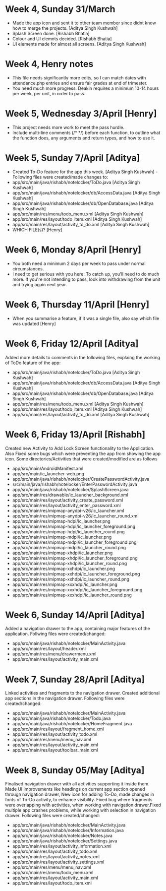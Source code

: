 # Week 4, Sunday 31/March
- Made the app icon and sent it to other team member since didnt know how to merge the projects. [Aditya Singh Kushwah]
- Splash Screen done. [Rishabh Bhatia]
- Colour and UI elemnts decided. [Rishabh Bhatia]
- UI elements made for almost all screens. [Aditya Singh Kushwah]

# Week 4, Henry notes
- This file needs significantly more edits, so I can match dates with attendance.php entries and ensure fair grades at end of trimester.
- You need much more progress. Deakin requires a minimum 10-14 hours per week, per unit, in order to pass.

# Week 5, Wednesday 3/April [Henry]
- This project needs more work to meet the pass hurdle.
- Include multi-line comments (/* */) before each function, to outline what the function does, any arguments and return types, and how to use it.

# Week 5, Sunday 7/April [Aditya]
- Created To-Do feature for the app this week. [Aditya Singh Kushwah]
-Following files were created/made changes to:
- app/src/main/java/rishabh/notelocker/ToDo.java [Aditya Singh Kushwah]
- app/src/main/java/rishabh/notelocker/db/AccessData.java [Aditya Singh Kushwah]
- app/src/main/java/rishabh/notelocker/db/OpenDatabase.java [Aditya Singh Kushwah]
- app/src/main/res/menu/todo_menu.xml [Aditya Singh Kushwah]
- app/src/main/res/layout/todo_item.xml [Aditya Singh Kushwah]
- app/src/main/res/layout/activity_to_do.xml [Aditya Singh Kushwah]
- WHICH FILE(s)? [Henry]

# Week 6, Monday 8/April [Henry]
- You both need a minimum 2 days per week to pass under normal circumstances. 
- I need to get serious with you here: To catch up, you'll need to do much more. If you're not intending to pass, look into withdrawing from the unit and trying again next year.

# Week 6, Thursday 11/April [Henry]
- When you summarise a feature, if it was a single file, also say which file was updated [Henry]

# Week 6, Friday 12/April [Aditya]
Added more details to comments in the following files, explaing the working of ToDo feature of the app:
- app/src/main/java/rishabh/notelocker/ToDo.java [Aditya Singh Kushwah]
- app/src/main/java/rishabh/notelocker/db/AccessData.java [Aditya Singh Kushwah]
- app/src/main/java/rishabh/notelocker/db/OpenDatabase.java [Aditya Singh Kushwah]
- app/src/main/res/menu/todo_menu.xml [Aditya Singh Kushwah]
- app/src/main/res/layout/todo_item.xml [Aditya Singh Kushwah]
- app/src/main/res/layout/activity_to_do.xml [Aditya Singh Kushwah]

# Week 6, Friday 13/April [Rishabh]
Created new Activity to Add Lock Screen functionality to the Application. Also Fixed some bugs which were preventing the app from showing the app icon.
Some directories/Activities that were created/modified are as follows
- app/src/main/AndroidManifest.xml
- app/src/main/ic_launcher-web.png
- app/src/main/java/rishabh/notelocker/CreatePasswordActivity.java
- src/main/java/rishabh/notelocker/EnterPasswordActivity.java
- app/src/main/java/rishabh/notelocker/SplashScreen.java
- app/src/main/res/drawable/ic_launcher_background.xml
- app/src/main/res/layout/activity_create_password.xml
- app/src/main/res/layout/activity_enter_password.xml
- app/src/main/res/mipmap-anydpi-v26/ic_launcher.xml
- app/src/main/res/mipmap-anydpi-v26/ic_launcher_round.xml
- app/src/main/res/mipmap-hdpi/ic_launcher.png
- app/src/main/res/mipmap-hdpi/ic_launcher_foreground.png
- app/src/main/res/mipmap-hdpi/ic_launcher_round.png
- app/src/main/res/mipmap-mdpi/ic_launcher.png
- app/src/main/res/mipmap-mdpi/ic_launcher_foreground.png
- app/src/main/res/mipmap-mdpi/ic_launcher_round.png
- app/src/main/res/mipmap-xhdpi/ic_launcher.png
- app/src/main/res/mipmap-xhdpi/ic_launcher_foreground.png
- app/src/main/res/mipmap-xhdpi/ic_launcher_round.png
- app/src/main/res/mipmap-xxhdpi/ic_launcher.png
- app/src/main/res/mipmap-xxhdpi/ic_launcher_foreground.png
- app/src/main/res/mipmap-xxhdpi/ic_launcher_round.png
- app/src/main/res/mipmap-xxxhdpi/ic_launcher.png
- app/src/main/res/mipmap-xxxhdpi/ic_launcher_foreground.png
- app/src/main/res/mipmap-xxxhdpi/ic_launcher_round.png

# Week 6, Sunday 14/April [Aditya]
Added a navigation drawer to the app, containing major features of the application. 
Follwing files were created/changed:
- app/src/main/java/rishabh/notelocker/MainActivity.java
- app/src/main/res/layout/header.xml
- app/src/main/res/menu/drawermenu.xml
- app/src/main/res/layout/activity_main.xml

# Week 7, Sunday 28/April [Aditya]
Linked activities and fragments to the navigation drawer. Created additional app sections in the navigation drawer. 
Following files were created/changed:
- app/src/main/java/rishabh/notelocker/MainActivity.java
- app/src/main/java/rishabh/notelocker/Todo.java
- app/src/main/java/rishabh/notelocker/HomeFragment.java
- app/src/main/res/layout/fragment_home.xml
- app/src/main/res/layout/activity_todo.xml
- app/src/main/res/menu/menu_nav.xml
- app/src/main/res/layout/activity_main.xml
- app/src/main/res/layout/toolbar_main.xml

# Week 8, Sunday 05/May [Aditya]
Finalised navigation drawer with all activities supporting it inside them. Made UI improvements like headings on current app section opened through navigation drawer, New icon for adding To-Do, made changes in fonts of To-Do activity, to enhance visibility. Fixed bug where fragments were overlapping with activities, when working with navigation drawer.Fixed multiple app crashes problems, while working with selection in navigation drawer. Following files were created/changed:
- app/src/main/java/rishabh/notelocker/MainActivity.java
- app/src/main/java/rishabh/notelocker/Information.java
- app/src/main/java/rishabh/notelocker/Notes.java
- app/src/main/java/rishabh/notelocker/Settings.java
- app/src/main/res/layout/activity_information.xml
- app/src/main/res/layout/activity_todo.xml
- app/src/main/res/layout/activity_notes.xml
- app/src/main/res/layout/activity_settings.xml
- app/src/main/res/menu/menu_nav.xml
- app/src/main/res/menu/todo_menu.xml
- app/src/main/res/layout/activity_main.xml
- app/src/main/res/layout/todo_item.xml
